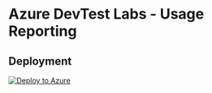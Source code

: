 # Azure DevTest Labs - Usage Reporting


## Deployment
[![Deploy to Azure](http://azuredeploy.net/deploybutton.png)](https://azuredeploy.net/)